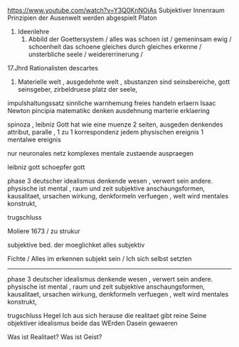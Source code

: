 
https://www.youtube.com/watch?v=Y3Q0KnNOjAs
Subjektiver Innenraum
Prinzipien der Ausenwelt werden abgespielt
Platon
1. Ideenlehre
	1. Abbild der Goettersystem / alles was schoen ist / gemeninsam ewig / schoenheit das schoene  gleiches durch gleiches erkenne / unsterbliche seele / weidererrinerung / 

17.Jhrd
Rationalisten
descartes
1. Materielle welt , ausgedehnte welt , sbustanzen sind seinsbereiche, gott seinsgeber, zirbeldruese platz der seele, 

impulshaltungssatz
sinnliche warnhemung freies handeln erlaern 
Isaac Newton
pincipia matematikc
denken ausdehnung marterie erklaering

spinoza , leibniz
Gott hat wie eine muenze 2 seiten, ausgeden denkendes attribut, paralle , 1 zu 1 korrespondenz
jedem physischen ereignis 1 mentalwe ereignis

nur neuronales netz komplexes 
mentale zustaende auspraegen

leibniz 
gott schoepfer gott


phase 3 
deutscher idealismus
denkende wesen , verwert sein andere. 
physische ist mental , raum und zeit subjektive anschaungsformen, kausalitaet, ursachen wirkung, denkformeln verfuegen , welt wird mentales konstrukt, 

trugschluss

Moliere
1673 / zu strukur 

subjektive bed. der moeglichket
alles subjektiv

Fichte / Alles im erkennen subjekt sein / Ich  sich selbst setzten 

---


phase 3 
deutscher idealismus
denkende wesen , verwert sein andere. 
physische ist mental , raum und zeit subjektive anschaungsformen, kausalitaet, ursachen wirkung, denkformeln verfuegen , welt wird mentales konstrukt, 

trugschluss
Hegel 
Ich aus sich herause die realitaet gibt
reine Seine
objektiver idealismus
beide das WErden 
Dasein gewaeren

Was ist Realitaet?
Was ist Geist?